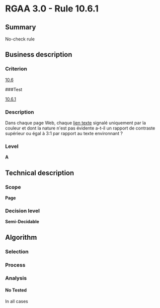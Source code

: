 # RGAA 3.0 -  Rule 10.6.1

## Summary

No-check rule

## Business description

### Criterion

[10.6](http://references.modernisation.gouv.fr/referentiel-technique-0#crit-10-6)

###Test

[10.6.1](http://references.modernisation.gouv.fr/referentiel-technique-0#test-10-6-1)

### Description

Dans chaque page Web, chaque <a href="http://references.modernisation.gouv.fr/referentiel-technique-0#mLienTexte">lien texte</a> signal&eacute; uniquement par la couleur et dont la nature n'est pas &eacute;vidente a-t-il un rapport de contraste sup&eacute;rieur ou &eacute;gal &agrave; 3:1 par rapport au texte environnant ?

### Level

**A**

## Technical description

### Scope

**Page**

### Decision level

**Semi-Decidable**

## Algorithm

### Selection

### Process

### Analysis

#### No Tested 

In all cases


